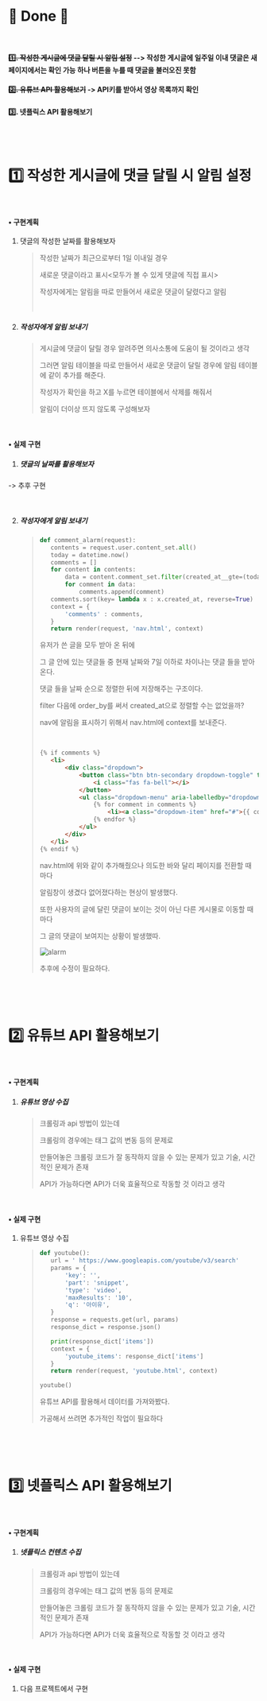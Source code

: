 # 🛫 Done 🥳

<br>

#### ~~:one:. 작성한 게시글에 댓글 달릴 시 알림 설정~~  --> 작성한 게시글에 일주일 이내 댓글은 새 페이지에서는 확인 가능 하나 버튼을 누를 때 댓글을 불러오진 못함

#### ~~:two:. 유튜브 API 활용해보기~~ -> API키를 받아서 영상 목록까지 확인

#### :three:. 넷플릭스 API 활용해보기

<br>

<br>

# :one: 작성한 게시글에 댓글 달릴 시 알림 설정

<br>

#### • 구현계획

1. 댓글의 작성한 날짜를 활용해보자

   >작성한 날짜가 최근으로부터 1일 이내일 경우 
   >
   >새로운 댓글이라고 표시<모두가 볼 수 있게 댓글에 직접 표시>
   >
   >작성자에게는 알림을 따로 만들어서 새로운 댓글이 달렸다고 알림
   >
   ><br>

2. ##### 작성자에게 알림 보내기

   >게시글에 댓글이 달릴 경우 알려주면 의사소통에 도움이 될 것이라고 생각
   >
   >그러면 알림 테이블을 따로 만들어서 새로운 댓글이 달릴 경우에 알림 테이블에 같이 추가를 해준다.
   >
   >작성자가 확인을 하고 X를 누르면 테이블에서 삭제를 해줘서 
   >
   >알림이 더이상 뜨지 않도록 구성해보자

<br>

#### • 실제 구현

1. ##### 댓글의 날짜를 활용해보자

-> 추후 구현

<br>

2. ##### 작성자에게 알림 보내기

   >```python
   >def comment_alarm(request):
   >    contents = request.user.content_set.all()
   >    today = datetime.now()
   >    comments = []
   >    for content in contents:
   >        data = content.comment_set.filter(created_at__gte=(today - timedelta(days=7)))
   >        for comment in data:
   >            comments.append(comment)
   >    comments.sort(key= lambda x : x.created_at, reverse=True)
   >    context = {
   >        'comments' : comments,
   >    }
   >    return render(request, 'nav.html', context)
   >```
   >
   >유저가 쓴 글을 모두 받아 온 뒤에
   >
   >그 글 안에 있는 댓글들 중 현재 날짜와 7일 이하로 차이나는 댓글 들을 받아 온다.
   >
   >댓글 들을 날짜 순으로 정렬한 뒤에 저장해주는 구조이다.
   >
   >filter 다음에 order_by를 써서 created_at으로 정렬할 수는 없었을까?
   >
   >nav에 알림을 표시하기 위해서 nav.html에 context를 보내준다.
   >
   ><br>
   >
   >```html
   >{% if comments %}
   >    <li>
   >        <div class="dropdown">
   >            <button class="btn btn-secondary dropdown-toggle" type="button" id="dropdownMenuButton1" data-bs-toggle="dropdown" aria-expanded="false">
   >                <i class="fas fa-bell"></i>
   >            </button>
   >            <ul class="dropdown-menu" aria-labelledby="dropdownMenuButton1">
   >                {% for comment in comments %}
   >                    <li><a class="dropdown-item" href="#">{{ comment.user.nickname }} : {{ comment.text }}</a></li>
   >                {% endfor %}
   >            </ul>
   >        </div>
   >    </li>
   >{% endif %}
   >```
   >
   >nav.html에 위와 같이 추가해줬으나 의도한 바와 달리 페이지를 전환할 때 마다 
   >
   >알림창이 생겼다 없어졌다하는 현상이 발생했다.
   >
   >또한 사용자의 글에 달린 댓글이 보이는 것이 아닌 다른 게시물로 이동할 때 마다
   >
   >그 글의 댓글이 보여지는 상황이 발생했따.
   >
   >![alarm](markdown_img/0426_Done.assets/alarm.PNG)
   >
   >추후에 수정이 필요하다.

<br>

<br>

<br>

# :two: 유튜브 API 활용해보기

<br>

#### • 구현계획

1. ##### 유튜브 영상 수집

   >크롤링과 api 방법이 있는데
   >
   >크롤링의 경우에는 태그 값의 변동 등의 문제로 
   >
   >만들어놓은 크롤링 코드가 잘 동작하지 않을 수 있는 문제가 있고 기술, 시간적인 문제가 존재
   >
   >API가 가능하다면 API가 더욱 효율적으로 작동할 것 이라고 생각

<br>

#### • 실제 구현

1. 유튜브 영상 수집

   >```python
   >def youtube():
   >    url = ' https://www.googleapis.com/youtube/v3/search'
   >    params = {
   >        'key': '',
   >        'part': 'snippet',
   >        'type': 'video',
   >        'maxResults': '10',
   >        'q': '아이유',
   >    }
   >    response = requests.get(url, params)
   >    response_dict = response.json()
   >
   >    print(response_dict['items'])
   >    context = {
   >        'youtube_items': response_dict['items']
   >    }
   >    return render(request, 'youtube.html', context)
   >
   >youtube()
   >```
   >
   >유튜브 API를 활용해서 데이터를 가져와봤다.
   >
   >가공해서 쓰려면 추가적인 작업이 필요하다

<br>

<br>

<br>

# :three: 넷플릭스 API 활용해보기

<br>

#### • 구현계획

1. ##### 넷플릭스 컨텐츠 수집

   >크롤링과 api 방법이 있는데
   >
   >크롤링의 경우에는 태그 값의 변동 등의 문제로 
   >
   >만들어놓은 크롤링 코드가 잘 동작하지 않을 수 있는 문제가 있고 기술, 시간적인 문제가 존재
   >
   >API가 가능하다면 API가 더욱 효율적으로 작동할 것 이라고 생각

<br>

#### • 실제 구현

1. 다음 프로젝트에서 구현